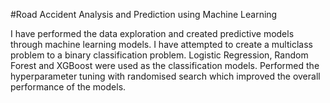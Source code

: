 #Road Accident Analysis and Prediction using Machine Learning 

I have performed the data exploration and created predictive models through machine learning models. 
I have attempted to create a multiclass problem to a binary classification problem. Logistic Regression, Random Forest and XGBoost were used as the classification models. Performed the hyperparameter tuning with randomised search which improved the overall performance of the models.
